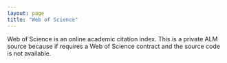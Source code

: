 ```yaml
---
layout: page
title: "Web of Science"
---
```


Web of Science is an online academic citation index. This is a private ALM source because if requires a Web of Science contract and the source code is not available.
